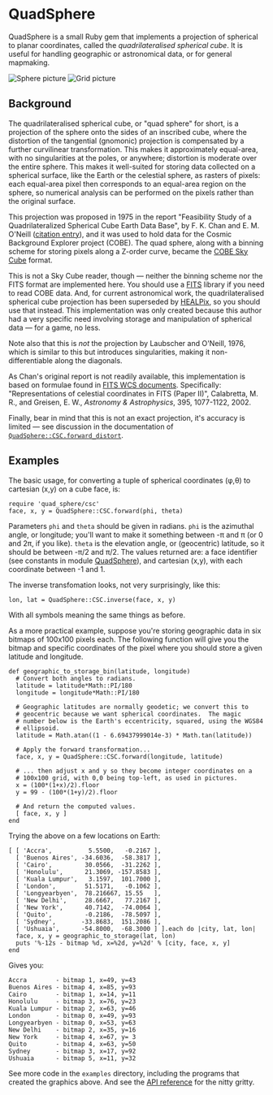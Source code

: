 QuadSphere
==========

QuadSphere is a small Ruby gem that implements a projection of
spherical to planar coordinates, called the _quadrilateralised
spherical cube_.  It is useful for handling geographic or astronomical
data, or for general mapmaking.

![Sphere picture][9] ![Grid picture][10]

Background
----------

The quadrilateralised spherical cube, or "quad sphere" for short, is a
projection of the sphere onto the sides of an inscribed cube, where
the distortion of the tangential (gnomonic) projection is compensated
by a further curvilinear transformation.  This makes it approximately
equal-area, with no singularities at the poles, or anywhere;
distortion is moderate over the entire sphere.  This makes it
well-suited for storing data collected on a spherical surface, like
the Earth or the celestial sphere, as rasters of pixels: each
equal-area pixel then corresponds to an equal-area region on the
sphere, so numerical analysis can be performed on the pixels rather
than the original surface.

This projection was proposed in 1975 in the report "Feasibility Study
of a Quadrilateralized Spherical Cube Earth Data Base", by F. K. Chan
and E. M. O'Neill ([citation entry][6]), and it was used to hold data
for the Cosmic Background Explorer project (COBE).  The quad sphere,
along with a binning scheme for storing pixels along a Z-order curve,
became the [COBE Sky Cube][1] format.

This is not a Sky Cube reader, though — neither the binning scheme nor
the FITS format are implemented here.  You should use a [FITS][5] library
if you need to read COBE data.  And, for current astronomical work,
the quadrilateralised spherical cube projection has been superseded by
[HEALPix][3], so you should use that instead.  This implementation was
only created because this author had a very specific need involving
storage and manipulation of spherical data — for a game, no less.

Note also that this is _not_ the projection by Laubscher and O'Neill,
1976, which is similar to this but introduces singularities, making it
non-differentiable along the diagonals.

As Chan's original report is not readily available, this
implementation is based on formulae found in [FITS WCS documents][2].
Specifically: "Representations of celestial coordinates in FITS (Paper
II)", Calabretta, M. R., and Greisen, E. W., _Astronomy &
Astrophysics_, 395, 1077-1122, 2002.

Finally, bear in mind that this is not an exact projection, it's
accuracy is limited — see discussion in the documentation of
[`QuadSphere::CSC.forward_distort`][8].

Examples
--------

The basic usage, for converting a tuple of spherical coordinates (φ,θ)
to cartesian (x,y) on a cube face, is:

    require 'quad_sphere/csc'
    face, x, y = QuadSphere::CSC.forward(phi, theta)

Parameters `phi` and `theta` should be given in radians. `phi` is the
azimuthal angle, or longitude; you'll want to make it something
between -π and π (or 0 and 2π, if you like).  `theta` is the elevation
angle, or (geocentric) latitude, so it should be between -π/2 and π/2.
The values returned are: a face identifier (see constants in module
[QuadSphere][11]), and cartesian (x,y), with each coordinate between
-1 and 1.

The inverse transfomation looks, not very surprisingly, like this:

    lon, lat = QuadSphere::CSC.inverse(face, x, y)

With all symbols meaning the same things as before.

As a more practical example, suppose you're storing geographic data in
six bitmaps of 100x100 pixels each.  The following function will give
you the bitmap and specific coordinates of the pixel where you should
store a given latitude and longitude.

    def geographic_to_storage_bin(latitude, longitude)
      # Convert both angles to radians.
      latitude = latitude*Math::PI/180
      longitude = longitude*Math::PI/180

      # Geographic latitudes are normally geodetic; we convert this to
      # geocentric because we want spherical coordinates.  The magic
      # number below is the Earth's eccentricity, squared, using the WGS84
      # ellipsoid.
      latitude = Math.atan((1 - 6.69437999014e-3) * Math.tan(latitude))

      # Apply the forward transformation...
      face, x, y = QuadSphere::CSC.forward(longitude, latitude)

      # ... then adjust x and y so they become integer coordinates on a
      # 100x100 grid, with 0,0 being top-left, as used in pictures.
      x = (100*(1+x)/2).floor
      y = 99 - (100*(1+y)/2).floor

      # And return the computed values.
      [ face, x, y ]
    end

Trying the above on a few locations on Earth:

    [ [ 'Accra',          5.5500,   -0.2167 ],
      [ 'Buenos Aires', -34.6036,  -58.3817 ],
      [ 'Cairo',         30.0566,  -31.2262 ],
      [ 'Honolulu',      21.3069, -157.8583 ],
      [ 'Kuala Lumpur',   3.1597,  101.7000 ],
      [ 'London',        51.5171,   -0.1062 ],
      [ 'Longyearbyen',  78.216667, 15.55   ],
      [ 'New Delhi',     28.6667,   77.2167 ],
      [ 'New York',      40.7142,  -74.0064 ],
      [ 'Quito',         -0.2186,  -78.5097 ],
      [ 'Sydney',       -33.8683,  151.2086 ],
      [ 'Ushuaia',      -54.8000,  -68.3000 ] ].each do |city, lat, lon|
      face, x, y = geographic_to_storage(lat, lon)
      puts '%-12s - bitmap %d, x=%2d, y=%2d' % [city, face, x, y]
    end

Gives you:

    Accra        - bitmap 1, x=49, y=43
    Buenos Aires - bitmap 4, x=85, y=93
    Cairo        - bitmap 1, x=14, y=11
    Honolulu     - bitmap 3, x=76, y=23
    Kuala Lumpur - bitmap 2, x=63, y=46
    London       - bitmap 0, x=49, y=93
    Longyearbyen - bitmap 0, x=53, y=63
    New Delhi    - bitmap 2, x=35, y=16
    New York     - bitmap 4, x=67, y= 3
    Quito        - bitmap 4, x=63, y=50
    Sydney       - bitmap 3, x=17, y=92
    Ushuaia      - bitmap 5, x=11, y=32

See more code in the `examples` directory, including the programs that
created the graphics above.  And see the [API reference][7] for the
nitty gritty.

[1]: http://lambda.gsfc.nasa.gov/product/cobe/skymap_info_new.cfm
[2]: http://fits.gsfc.nasa.gov/fits_wcs.html
[3]: http://healpix.jpl.nasa.gov/
[4]: http://lambda.gsfc.nasa.gov/product/cobe/skymap_info_new.cfm
[5]: http://en.wikipedia.org/wiki/FITS
[6]: http://www.dtic.mil/docs/citations/ADA010232
[7]: http://rubydoc.info/github/crinc/QuadSphere/master/frames
[8]: http://rubydoc.info/github/crinc/QuadSphere/master/QuadSphere/CSC.forward_distort
[9]: https://raw.github.com/crinc/QuadSphere/master/examples/sphere.png
[10]: https://raw.github.com/crinc/QuadSphere/master/examples/grid.png
[11]: http://rubydoc.info/github/crinc/QuadSphere/master/QuadSphere
